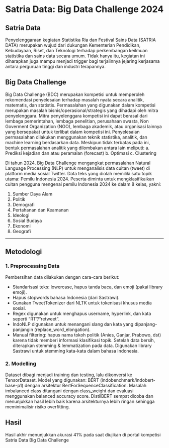 # Satria Data: Big Data Challenge 2024
## Satria Data
Penyelenggaraan kegiatan Statistika Ria dan Festival Sains Data (SATRIA DATA) merupakan wujud dari dukungan Kementerian Pendidikan, Kebudayaan, Riset, dan Teknologi terhadap perkembangan keilmuan statistika dan sains data secara umum. Tidak hanya itu, kegiatan ini diharapkan juga mampu menjadi trigger bagi terjalinnya jejaring kerjasama antara perguruan tinggi dan industri terapannya.

## Big Data Challenge
Big Data Challenge (BDC) merupakan kompetisi untuk memperoleh rekomendasi penyelesaian terhadap masalah nyata secara analitik, matematis, dan statistis. Permasalahan yang digunakan dalam kompetisi merupakan masalah bisnis/operasional/strategis yang dihadapi oleh mitra penyelenggara. Mitra penyelenggara kompetisi ini dapat berasal dari lembaga pemerintahan, lembaga penelitian, perusahaan swasta, Non Goverment Organization (NGO), lembaga akademik, atau organisasi lainnya yang bersepakat untuk terlibat dalam kompetisi ini. Penyelesaian permasalahan dilakukan menggunakan teknik statistika, analitik, dan machine learning berdasarkan data. Meskipun tidak terbatas pada ini, bentuk permasalahan analitik yang dilombakan antara lain meliputi:
a. Prediksi kejadian dan atau peramalan (forecast)
b. Optimasi
c. Clustering

Di tahun 2024, Big Data Challenge mengangkat permasalahan Natural Language Processing (NLP) untuk menganalisis data cuitan (tweet) di platform media sosial Twitter. Data teks yang diolah memiliki satu topik utama: Pemilu Indonesia 2024. Peserta diminta untuk mengklasifikaikan cuitan pengguna mengenai pemilu Indonesia 2024 ke dalam 8 kelas, yakni: 
1. Sumber Daya Alam
2. Politik
3. Demografi
4. Pertahanan dan Keamanan
5. Ideologi
6. Sosial Budaya
7. Ekonomi
8. Geografi

---

## Metodologi
### 1. Preprocessing Data
Pembersihan data dilakukan dengan cara-cara berikut:
- Standarisasi teks: lowercase, hapus tanda baca, dan emoji (pakai library emoji).
- Hapus stopwords bahasa Indonesia (dari Sastrawi).
- Gunakan TweetTokenizer dari NLTK untuk tokenisasi khusus media sosial.
- Regex digunakan untuk menghapus username, hyperlink, dan kata seperti “RT”/“retweet”.
- IndoNLP digunakan untuk menangani slang dan kata yang dipanjang-panjangin (replace_word_elongation).
- Manual filtering: hapus nama tokoh politik (Anies, Ganjar, Prabowo, dst) karena tidak memberi informasi klasifikasi topik.
Setelah data bersih, diterapkan stemming & lemmatization pada data. Digunakan library Sastrawi untuk stemming kata-kata dalam bahasa Indonesia.

### 2. Modelling
Dataset dibagi menjadi training dan testing, lalu dikonversi ke TensorDataset. Model yang digunakan: BERT (indobenchmark/indobert-base-p1) dengan arsitektur BertForSequenceClassification. Masalah imbalanced class ditangani dengan class_weight dan evaluasi menggunakan balanced accuracy score. DistilBERT sempat dicoba dan menunjukkan hasil lebih baik karena arsitekturnya lebih ringan sehingga meminimalisir risiko overfitting.

## Hasil
Hasil akhir menunjukkan akurasi 41% pada saat diujikan di portal kompetisi Satria Data Big Data Challenge
